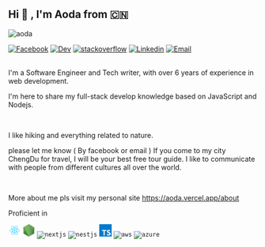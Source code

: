 ## Hi 👋 , I'm Aoda from 🇨🇳

<img src="https://aoda.vercel.app/_next/image?url=%2F_next%2Fstatic%2Fmedia%2Fme.073e7234.png&w=3840&q=75" alt="aoda" width="300" height="300">

[![Facebook](https://img.shields.io/badge/-Facebook-1DA1F2?style=for-the-badge&logo=twitter&logoColor=white&link=https://www.facebook.com/profile.php?id=100081490454983)](https://www.facebook.com/profile.php?id=100081490454983)
[![Dev](https://img.shields.io/badge/-Dev.to-ffffff?style=for-the-badge&logo=dev.to&logoColor=0A0A0A)](https://dev.to/aoda-zhang)
[![stackoverflow](https://img.shields.io/badge/-stackoverflow-%23333?style=for-the-badge&logo=stackoverflow&logoColor=white)](https://stackoverflow.com/users/15841174/aoda)
[![Linkedin](https://img.shields.io/badge/-LinkedIn-0077B5?style=for-the-badge&logo=linkedin&logoColor=white&link=https://www.linkedin.com/in/aodazhang)](https://www.linkedin.com/in/aodazhang)
[![Email](https://img.shields.io/badge/-Email-%23333?style=for-the-badge&logo=gmail&logoColor=white)](mailto:aodazhang666@gmail.com)

<br />
I'm a Software Engineer and Tech writer, with over 6 years of experience in web development.

I'm here to share my full-stack develop knowledge based on JavaScript and Nodejs.

<br />

I like hiking and everything related to nature.

please let me know ( By facebook or email ) If you come to my city ChengDu for travel, I will be your best free tour guide. I like to communicate with people from different cultures all over the world.

<br />

More about me pls visit my personal site https://aoda.vercel.app/about

Proficient in

<code><img height="25" alt="react" src="https://raw.githubusercontent.com/github/explore/80688e429a7d4ef2fca1e82350fe8e3517d3494d/topics/react/react.png"></code>
<code><img height="25" alt="nodejs" src="https://raw.githubusercontent.com/github/explore/80688e429a7d4ef2fca1e82350fe8e3517d3494d/topics/nodejs/nodejs.png"></code>
<code><img height="25" alt="nextjs" src="https://cdn-1.webcatalog.io/catalog/next-js-docs/next-js-docs-icon-filled-256.png?v=1675593584368"></code> 
<code><img height="25" alt="nestjs" src="https://nestjs.com/logo-small-gradient.76616405.svg"></code>
<code><img height="25" alt="typescript" src="https://raw.githubusercontent.com/github/explore/80688e429a7d4ef2fca1e82350fe8e3517d3494d/topics/typescript/typescript.png"></code>
<code><img height="25" alt="aws" src="https://upload.wikimedia.org/wikipedia/commons/thumb/5/5c/AWS_Simple_Icons_AWS_Cloud.svg/512px-AWS_Simple_Icons_AWS_Cloud.svg.png?25191001252601"></code>
<code><img height="25" alt="azure" src=https://upload.wikimedia.org/wikipedia/commons/thumb/f/fa/Microsoft_Azure.svg/1200px-Microsoft_Azure.svg.png></code>
